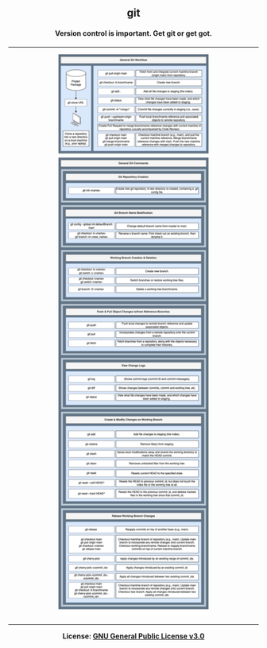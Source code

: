 <h2 align='center'>git</h2>
<h4 align='center'>Version control is important. Get git or get got.</h4>

---

<p align='center'><img src='https://github.com/kariemoorman/didactic-diy/blob/main/tutorials/git/github-commands.drawio.png' height='60%' width='60%'/></p>


---

<p align='center'><b>License: <a href='https://choosealicense.com/licenses/gpl-3.0/'>GNU General 
Public License v3.0</a></b></p>
